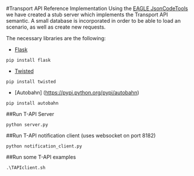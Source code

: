 #Transport API Reference Implementation
Using the [EAGLE JsonCodeTools](https://github.com/OpenNetworkingFoundation/EAGLE-Open-Model-Profile-and-Tools/blob/JsonCodeTools/README.md) we have created a stub server which implements the Transport API semantic.
A small database is incorporated in order to be able to load an scenario, as well as create new requests.

The necessary libraries are the following:
- [Flask](http://flask.pocoo.org/)
```
pip install flask
```
 - [Twisted](https://twistedmatrix.com/trac/)
```
pip install twisted
```
 - [Autobahn] (https://pypi.python.org/pypi/autobahn)
```
pip install autobahn
```

##Run T-API Server
```
python server.py
```

##Run T-API notification client (uses websocket on port 8182)
```
python notification_client.py
```

##Run some T-API examples
```
.\TAPIclient.sh
```

